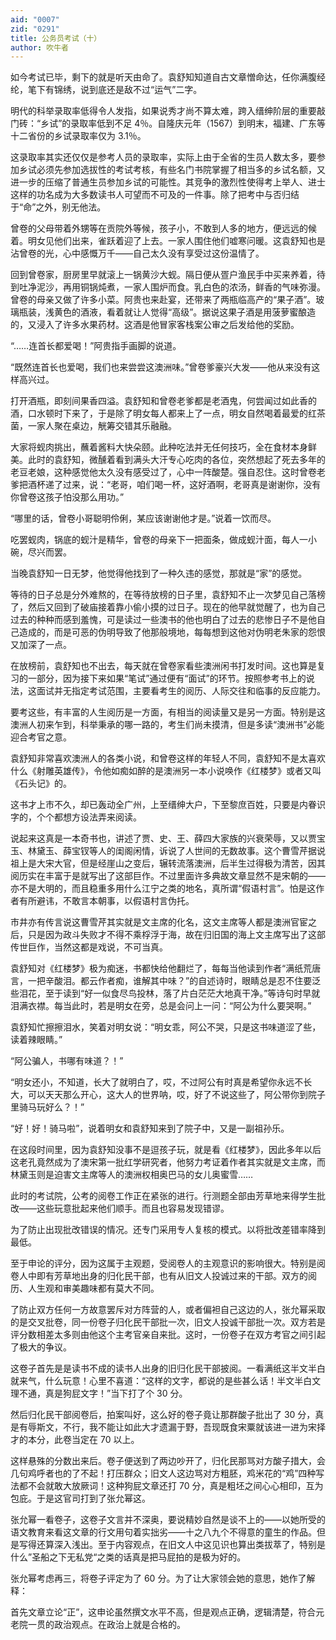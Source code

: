```yaml
---
aid: "0007"
zid: "0291"
title: 公务员考试（十）
author: 吹牛者
---
```


如今考试已毕，剩下的就是听天由命了。袁舒知知道自古文章憎命达，任你满腹经纶，笔下有锦绣，说到底还是敌不过“运气”二字。

明代的科举录取率低得令人发指，如果说秀才尚不算太难，跨入缙绅阶层的重要敲门砖：“乡试”的录取率低到不足 4％。自隆庆元年（1567）到明末，福建、广东等十二省份的乡试录取率仅为 3.1％。

这录取率其实还仅仅是参考人员的录取率，实际上由于全省的生员人数太多，要参加乡试必须先参加选拔性的考试考核，有些名门书院掌握了相当多的乡试名额，又进一步的压缩了普通生员参加乡试的可能性。其竞争的激烈性使得考上举人、进士这样的功名成为大多数读书人可望而不可及的一件事。除了把考中与否归结于“命”之外，别无他法。

曾卷的父母带着外甥等在贡院外等候，孩子小，不敢到人多的地方，便远远的候着。明女见他们出来，雀跃着迎了上去。一家人围住他们嘘寒问暖。这袁舒知也是沾曾卷的光，心中感慨万千――自己太久没有享受过这份温情了。

回到曾卷家，厨房里早就滚上一锅黄沙大蚬。隔日便从疍户渔民手中买来养着，待到吐净泥沙，再用铜锅炖煮，一家人围炉而食。乳白色的浓汤，鲜香的气味弥漫。曾卷的母亲又做了许多小菜。阿贵也来赴宴，还带来了两瓶临高产的“果子酒”。玻璃瓶装，浅黄色的酒液，看着就让人觉得“高级”。据说这果子酒是用菠萝蜜酿造的，又浸入了许多水果药材。这酒是他冒家客栈案公审之后发给他的奖励。

“……连首长都爱喝！”阿贵指手画脚的说道。

“既然连首长也爱喝，我们也来尝尝这澳洲味。”曾卷爹豪兴大发――他从来没有这样高兴过。

打开酒瓶，即刻间果香四溢。袁舒知和曾卷老爹都是老酒鬼，何尝闻过如此香的酒，口水顿时下来了，于是除了明女每人都来上了一点，明女自然喝着最爱的红茶菌，一家人聚在桌边，觥筹交错其乐融融。

大家将蚬肉挑出，蘸着酱料大快朵颐。此种吃法并无任何技巧，全在食材本身鲜美。此时的袁舒知，微醺着看到满头大汗专心吃肉的各位，突然想起了死去多年的老豆老娘，这种感觉他太久没有感受过了，心中一阵酸楚。强自忍住。这时曾卷老爹把酒杯递了过来，说：“老哥，咱们喝一杯，这好酒啊，老哥真是谢谢你，没有你曾卷这孩子怕没那么用功。”

“哪里的话，曾卷小哥聪明伶俐，某应该谢谢他才是。”说着一饮而尽。

吃罢蚬肉，锅底的蚬汁是精华，曾卷的母亲下一把面条，做成蚬汁面，每人一小碗，尽兴而罢。

当晚袁舒知一日无梦，他觉得他找到了一种久违的感觉，那就是“家”的感觉。

等待的日子总是分外难熬的，在等待放榜的日子里，袁舒知不止一次梦见自己落榜了，然后又回到了破庙接着靠小偷小摸的过日子。现在的他早就觉醒了，也为自己过去的种种而感到羞愧，可是读过一些澳书的他也明白了过去的悲惨日子不是他自己造成的，而是可恶的伪明导致了他那般境地，每每想到这他对伪明老朱家的怨恨又加深了一点。

在放榜前，袁舒知也不出去，每天就在曾卷家看些澳洲闲书打发时间。这也算是复习的一部分，因为接下来如果“笔试”通过便有“面试”的环节。按照参考书上的说法，这面试并无指定考试范围，主要看考生的阅历、人际交往和临事的反应能力。

要考这些，有丰富的人生阅历是一方面，有相当的阅读量又是另一方面。特别是这澳洲人初来乍到，科举秉承的哪一路的，考生们尚未摸清，但是多读“澳洲书”必能迎合考官之意。

袁舒知非常喜欢澳洲人的各类小说，和曾卷这样的年轻人不同，袁舒知不是太喜欢什么《射雕英雄传》，令他如痴如醉的是澳洲另一本小说唤作《红楼梦》或者又叫《石头记》的。

这书才上市不久，却已轰动全广州，上至缙绅大户，下至黎庶百姓，只要是内眷识字的，个个都想方设法弄来阅读。

说起来这真是一本奇书也，讲述了贾、史、王、薛四大家族的兴衰荣辱，又以贾宝玉、林黛玉、薛宝钗等人的闺阁闲情，诉说了人世间的无数故事。这个曹雪芹据说祖上是大宋大官，但是经崖山之变后，辗转流落澳洲，后半生过得极为清苦，因其阅历实在丰富于是就写出了这部巨作。不过里面许多典故文章显然不是宋朝的――亦不是大明的，而且稳重多用什么江宁之类的地名，真所谓“假语村言”。怕是这作者有所避讳，不敢言本朝事，以假语村言伪托。

市井亦有传言说这曹雪芹其实就是文主席的化名，这文主席等人都是澳洲官宦之后，只是因为政斗失败才不得不乘桴浮于海，故在归旧国的海上文主席写出了这部传世巨作，当然这都是戏说，不可当真。

袁舒知对《红楼梦》极为痴迷，书都快给他翻烂了，每每当他读到作者“满纸荒唐言，一把辛酸泪。都云作者痴，谁解其中味？”的自述诗时，眼睛总是忍不住要泛些泪花，至于读到“好一似食尽鸟投林，落了片白茫茫大地真干净。”等诗句时早就泪满衣襟。每当此时，若是明女在旁，总是会问上一问：“阿公为什么要哭啊。”

袁舒知忙擦擦泪水，笑着对明女说：“明女乖，阿公不哭，只是这书味道涩了些，读着辣眼睛。”

“阿公骗人，书哪有味道？！”

“明女还小，不知道，长大了就明白了，哎，不过阿公有时真是希望你永远不长大，可以天天那么开心，这大人的世界呐，哎，好了不说这些了，阿公带你到院子里骑马玩好么？！”

“好！好！骑马啦”，说着明女和袁舒知来到了院子中，又是一副祖孙乐。

在这段时间里，因为袁舒知没事不是逗孩子玩，就是看《红楼梦》，因此多年以后这老孔竟然成为了澳宋第一批红学研究者，他努力考证着作者其实就是文主席，而林黛玉则是迫害文主席等人的澳洲权相奥巴马的女儿奥蜜雪……

此时的考试院，公考的阅卷工作正在紧张的进行。行测题全部由芳草地来得学生批改――这些玩意批起来他们顺手。而且也容易发现错谬。

为了防止出现批改错误的情况。还专门采用专人复核的模式。以将批改差错率降到最低。

至于申论的评分，因为这属于主观题，受阅卷人的主观意识的影响很大。特别是阅卷人中即有芳草地出身的归化民干部，也有从旧文人投诚过来的干部。双方的阅历、人生观和审美趣味都有莫大不同。

了防止双方任何一方故意罢斥对方阵营的人，或者偏袒自己这边的人，张允幂采取的是交叉批卷，同一份卷子归化民干部批一次，旧文人投诚干部批一次。双方若是评分数相差太多则由他这个主考官亲自来批。这时，一份卷子在双方考官之间引起了极大的争议。

这卷子首先是是读书不成的读书人出身的旧归化民干部披阅。一看满纸这半文半白就来气，什么玩意！心里不喜道：“这样的文字，都说的是些甚么话！半文半白文理不通，真是狗屁文字！”当下打了个 30 分。

然后归化民干部阅卷后，拍案叫好，这么好的卷子竟让那群酸子批出了 30 分，真是有辱斯文，不行，我不能让如此大才遗漏于野，吾现既食宋粟就该进一进为宋择才的本分，此卷当定在 70 以上。

这样悬殊的分数出来后。卷子便送到了两边吵开了，归化民那骂对方酸子措大，会几句鸡呼者也的了不起！打压群众；旧文人这边骂对方粗胚，鸡米花的“鸡”四种写法都不会就敢大放厥词！这种狗屁文章还打 70 分，真是粗坯之间心心相印，互为包庇。于是这官司打到了张允幂这。

张允幂一看卷子，这卷子文言并不深奥，要说精妙自然是谈不上的――以她所受的语文教育来看这文章的行文用句着实拙劣――十之八九个不得意的童生的作品。但是写得还算深入浅出。至于内容观点，在旧文人中这见识也算出类拔萃了，特别是什么”圣船之下无私党“之类的话真是把马屁拍的是极为好的。

张允幂考虑再三，将卷子评定为了 60 分。为了让大家领会她的意思，她作了解释：

首先文章立论“正”，这申论虽然撰文水平不高，但是观点正确，逻辑清楚，符合元老院一贯的政治观点。在政治上就是合格的。
